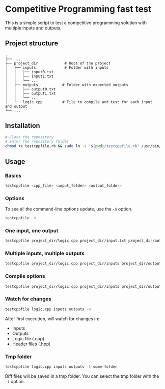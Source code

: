 # Competitive Programming fast test

This is a simple script to test a competitive programming solution with multiple inputs and outputs.

## Project structure
    .
    ├── ...
    ├── project_dir            # Root of the project
    │   ├── inputs             # Folder with inputs
    │   │   ├── input0.txt
    │   │   ├── input1.txt
    │   │   └── ...
    │   ├── outputs           # Folder with expected outputs
    │   │   ├── output0.txt
    │   │   ├── output1.txt
    │   │   └── ...
    │   └── logic.cpp         # File to compile and test for each input and output
    └── ...

## Installation
```bash
# Clone the repository
# Enter the repository folder
chmod +x testcppfile.rb && sudo ln -s "$(pwd)/testcppfile.rb" /usr/bin/testcppfile
```

## Usage
### Basics
```bash
testcppfile <cpp_file> <input_folder> <output_folder>
```

### Options
To see all the command-line options update, use the `-h` option.
```bash
testcppfile -h
```

### One input, one output
```bash
testcppfile project_dir/logic.cpp project_dir/input.txt project_dir/output.txt
```

### Multiple inputs, multiple outputs
```bash
testcppfile project_dir/logic.cpp project_dir/inputs project_dir/outputs
```

### Compile options
```bash
testcppfile project_dir/logic.cpp project_dir/inputs project_dir/outputs -c "-O2 -std=c++17"
```

### Watch for changes
```bash
testcppfile logic.cpp inputs outputs -w
```
After first execution, will watch for changes in:
- Inputs
- Outputs
- Logic file (.cpp)
- Header files (.hpp)

### Tmp folder
```bash
testcppfile logic.cpp inputs outputs -t some-folder
```
Diff files will be saved in a tmp folder.
You can select the tmp folder with the `-t` option.
